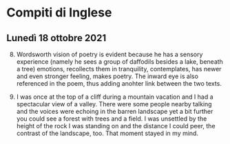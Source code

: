 # Compiti di Inglese
## Lunedì 18 ottobre 2021

8. Wordsworth vision of poetry is evident because he has a sensory experience (namely he sees a group of daffodils besides a lake, beneath a tree) emotions, recollects them in tranquility, contemplates, has newer and even stronger feeling, makes poetry.
The inward eye is also referenced in the poem, thus adding anohter link between the two texts.

10. I was once at the top of a cliff during a mountain vacation and I had a spectacular view of a valley.
 There were some people nearby talking and the voices were echoing in the barren landscape yet a bit further you could see a forest with trees and a field.
I was unsettled by the height of the rock I was standing on and the distance I could peer, the contrast of the landscape, too.
That moment stayed in my mind.
<!--stackedit_data:
eyJoaXN0b3J5IjpbLTQ0NDAzMDQxNCwtMTg4MDM3NDgwMV19
-->